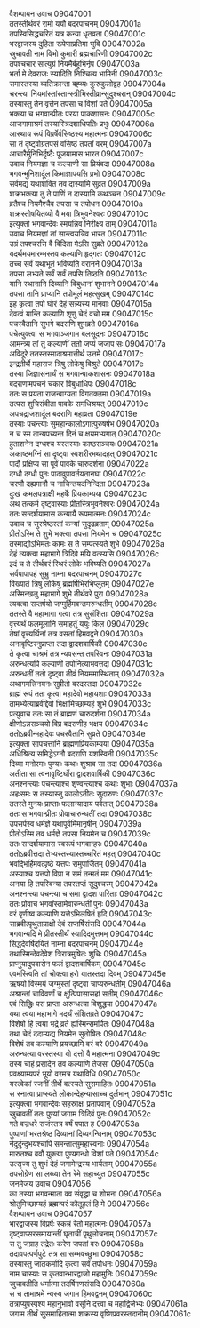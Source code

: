 वैशम्पायन उवाच	09047001  
ततस्तीर्थवरं रामो ययौ बदरपाचनम्	09047001a  
तपस्विसिद्धचरितं यत्र कन्या धृतव्रता	09047001c  
भरद्वाजस्य दुहिता रूपेणाप्रतिमा भुवि	09047002a  
स्रुचावती नाम विभो कुमारी ब्रह्मचारिणी	09047002c  
तपश्चचार सात्युग्रं नियमैर्बहुभिर्नृप	09047003a  
भर्ता मे देवराजः स्यादिति निश्चित्य भामिनी	09047003c  
समास्तस्या व्यतिक्रान्ता बह्व्यः कुरुकुलोद्वह	09047004a  
चरन्त्या नियमांस्तांस्तान्स्त्रीभिस्तीव्रान्सुदुश्चरान्	09047004c  
तस्यास्तु तेन वृत्तेन तपसा च विशां पते	09047005a  
भक्त्या च भगवान्प्रीतः परया पाकशासनः	09047005c  
आजगामाश्रमं तस्यास्त्रिदशाधिपतिः प्रभुः	09047006a  
आस्थाय रूपं विप्रर्षेर्वसिष्ठस्य महात्मनः	09047006c  
सा तं दृष्ट्वोग्रतपसं वसिष्ठं तपतां वरम्	09047007a  
आचारैर्मुनिभिर्दृष्टैः पूजयामास भारत	09047007c  
उवाच नियमज्ञा च कल्याणी सा प्रियंवदा	09047008a  
भगवन्मुनिशार्दूल किमाज्ञापयसि प्रभो	09047008c  
सर्वमद्य यथाशक्ति तव दास्यामि सुव्रत	09047009a  
शक्रभक्त्या तु ते पाणिं न दास्यामि कथञ्चन	09047009c  
व्रतैश्च नियमैश्चैव तपसा च तपोधन	09047010a  
शक्रस्तोषयितव्यो वै मया त्रिभुवनेश्वरः	09047010c  
इत्युक्तो भगवान्देवः स्मयन्निव निरीक्ष्य ताम्	09047011a  
उवाच नियमज्ञां तां सान्त्वयन्निव भारत	09047011c  
उग्रं तपश्चरसि वै विदिता मेऽसि सुव्रते	09047012a  
यदर्थमयमारम्भस्तव कल्याणि हृद्गतः	09047012c  
तच्च सर्वं यथाभूतं भविष्यति वरानने	09047013a  
तपसा लभ्यते सर्वं सर्वं तपसि तिष्ठति	09047013c  
यानि स्थानानि दिव्यानि विबुधानां शुभानने	09047014a  
तपसा तानि प्राप्यानि तपोमूलं महत्सुखम्	09047014c  
इह कृत्वा तपो घोरं देहं सन्न्यस्य मानवाः	09047015a  
देवत्वं यान्ति कल्याणि शृणु चेदं वचो मम	09047015c  
पचस्वैतानि सुभगे बदराणि शुभव्रते	09047016a  
पचेत्युक्त्वा स भगवाञ्जगाम बलसूदनः	09047016c  
आमन्त्र्य तां तु कल्याणीं ततो जप्यं जजाप सः	09047017a  
अविदूरे ततस्तस्मादाश्रमात्तीर्थ उत्तमे	09047017c  
इन्द्रतीर्थे महाराज त्रिषु लोकेषु विश्रुते	09047017e  
तस्या जिज्ञासनार्थं स भगवान्पाकशासनः	09047018a  
बदराणामपचनं चकार विबुधाधिपः	09047018c  
ततः स प्रयता राजन्वाग्यता विगतक्लमा	09047019a  
तत्परा शुचिसंवीता पावके समधिश्रयत्	09047019c  
अपचद्राजशार्दूल बदराणि महाव्रता	09047019e  
तस्याः पचन्त्याः सुमहान्कालोऽगात्पुरुषर्षभ	09047020a  
न च स्म तान्यपच्यन्त दिनं च क्षयमभ्यगात्	09047020c  
हुताशनेन दग्धश्च यस्तस्याः काष्ठसञ्चयः	09047021a  
अकाष्ठमग्निं सा दृष्ट्वा स्वशरीरमथादहत्	09047021c  
पादौ प्रक्षिप्य सा पूर्वं पावके चारुदर्शना	09047022a  
दग्धौ दग्धौ पुनः पादावुपावर्तयतानघा	09047022c  
चरणौ दह्यमानौ च नाचिन्तयदनिन्दिता	09047023a  
दुःखं कमलपत्राक्षी महर्षेः प्रियकाम्यया	09047023c  
अथ तत्कर्म दृष्ट्वास्याः प्रीतस्त्रिभुवनेश्वरः	09047024a  
ततः सन्दर्शयामास कन्यायै रूपमात्मनः	09047024c  
उवाच च सुरश्रेष्ठस्तां कन्यां सुदृढव्रताम्	09047025a  
प्रीतोऽस्मि ते शुभे भक्त्या तपसा नियमेन च	09047025c  
तस्माद्योऽभिमतः कामः स ते सम्पत्स्यते शुभे	09047026a  
देहं त्यक्त्वा महाभागे त्रिदिवे मयि वत्स्यसि	09047026c  
इदं च ते तीर्थवरं स्थिरं लोके भविष्यति	09047027a  
सर्वपापापहं सुभ्रु नाम्ना बदरपाचनम्	09047027c  
विख्यातं त्रिषु लोकेषु ब्रह्मर्षिभिरभिप्लुतम्	09047027e  
अस्मिन्खलु महाभागे शुभे तीर्थवरे पुरा	09047028a  
त्यक्त्वा सप्तर्षयो जग्मुर्हिमवन्तमरुन्धतीम्	09047028c  
ततस्ते वै महाभागा गत्वा तत्र सुसंशिताः	09047029a  
वृत्त्यर्थं फलमूलानि समाहर्तुं ययुः किल	09047029c  
तेषां वृत्त्यर्थिनां तत्र वसतां हिमवद्वने	09047030a  
अनावृष्टिरनुप्राप्ता तदा द्वादशवार्षिकी	09047030c  
ते कृत्वा चाश्रमं तत्र न्यवसन्त तपस्विनः	09047031a  
अरुन्धत्यपि कल्याणी तपोनित्याभवत्तदा	09047031c  
अरुन्धतीं ततो दृष्ट्वा तीव्रं नियममास्थिताम्	09047032a  
अथागमत्त्रिनयनः सुप्रीतो वरदस्तदा	09047032c  
ब्राह्मं रूपं ततः कृत्वा महादेवो महायशाः	09047033a  
तामभ्येत्याब्रवीद्देवो भिक्षामिच्छाम्यहं शुभे	09047033c  
प्रत्युवाच ततः सा तं ब्राह्मणं चारुदर्शना	09047034a  
क्षीणोऽन्नसञ्चयो विप्र बदराणीह भक्षय	09047034c  
ततोऽब्रवीन्महादेवः पचस्वैतानि सुव्रते	09047034e  
इत्युक्ता सापचत्तानि ब्राह्मणप्रियकाम्यया	09047035a  
अधिश्रित्य समिद्धेऽग्नौ बदराणि यशस्विनी	09047035c  
दिव्या मनोरमाः पुण्याः कथाः शुश्राव सा तदा	09047036a  
अतीता सा त्वनावृष्टिर्घोरा द्वादशवार्षिकी	09047036c  
अनश्नन्त्याः पचन्त्याश्च शृण्वन्त्याश्च कथाः शुभाः	09047037a  
अहःसमः स तस्यास्तु कालोऽतीतः सुदारुणः	09047037c  
ततस्ते मुनयः प्राप्ताः फलान्यादाय पर्वतात्	09047038a  
ततः स भगवान्प्रीतः प्रोवाचारुन्धतीं तदा	09047038c  
उपसर्पस्व धर्मज्ञे यथापूर्वमिमानृषीन्	09047039a  
प्रीतोऽस्मि तव धर्मज्ञे तपसा नियमेन च	09047039c  
ततः सन्दर्शयामास स्वरूपं भगवान्हरः	09047040a  
ततोऽब्रवीत्तदा तेभ्यस्तस्यास्तच्चरितं महत्	09047040c  
भवद्भिर्हिमवत्पृष्ठे यत्तपः समुपार्जितम्	09047041a  
अस्याश्च यत्तपो विप्रा न समं तन्मतं मम	09047041c  
अनया हि तपस्विन्या तपस्तप्तं सुदुश्चरम्	09047042a  
अनश्नन्त्या पचन्त्या च समा द्वादश पारिताः	09047042c  
ततः प्रोवाच भगवांस्तामेवारुन्धतीं पुनः	09047043a  
वरं वृणीष्व कल्याणि यत्तेऽभिलषितं हृदि	09047043c  
साब्रवीत्पृथुताम्राक्षी देवं सप्तर्षिसंसदि	09047044a  
भगवान्यदि मे प्रीतस्तीर्थं स्यादिदमुत्तमम्	09047044c  
सिद्धदेवर्षिदयितं नाम्ना बदरपाचनम्	09047044e  
तथास्मिन्देवदेवेश त्रिरात्रमुषितः शुचिः	09047045a  
प्राप्नुयादुपवासेन फलं द्वादशवार्षिकम्	09047045c  
एवमस्त्विति तां चोक्त्वा हरो यातस्तदा दिवम्	09047045e  
ऋषयो विस्मयं जग्मुस्तां दृष्ट्वा चाप्यरुन्धतीम्	09047046a  
अश्रान्तां चाविवर्णां च क्षुत्पिपासासहां सतीम्	09047046c  
एवं सिद्धिः परा प्राप्ता अरुन्धत्या विशुद्धया	09047047a  
यथा त्वया महाभागे मदर्थं संशितव्रते	09047047c  
विशेषो हि त्वया भद्रे व्रते ह्यस्मिन्समर्पितः	09047048a  
तथा चेदं ददाम्यद्य नियमेन सुतोषितः	09047048c  
विशेषं तव कल्याणि प्रयच्छामि वरं वरे	09047049a  
अरुन्धत्या वरस्तस्या यो दत्तो वै महात्मना	09047049c  
तस्य चाहं प्रसादेन तव कल्याणि तेजसा	09047050a  
प्रवक्ष्याम्यपरं भूयो वरमत्र यथाविधि	09047050c  
यस्त्वेकां रजनीं तीर्थे वत्स्यते सुसमाहितः	09047051a  
स स्नात्वा प्राप्स्यते लोकान्देहन्यासाच्च दुर्लभान्	09047051c  
इत्युक्त्वा भगवान्देवः सहस्राक्षः प्रतापवान्	09047052a  
स्रुचावतीं ततः पुण्यां जगाम त्रिदिवं पुनः	09047052c  
गते वज्रधरे राजंस्तत्र वर्षं पपात ह	09047053a  
पुष्पाणां भरतश्रेष्ठ दिव्यानां दिव्यगन्धिनाम्	09047053c  
नेदुर्दुन्दुभयश्चापि समन्तात्सुमहास्वनाः	09047054a  
मारुतश्च ववौ युक्त्या पुण्यगन्धो विशां पते	09047054c  
उत्सृज्य तु शुभं देहं जगामेन्द्रस्य भार्यताम्	09047055a  
तपसोग्रेण सा लब्ध्वा तेन रेमे सहाच्युत	09047055c  
जनमेजय उवाच	09047056  
का तस्या भगवन्माता क्व संवृद्धा च शोभना	09047056a  
श्रोतुमिच्छाम्यहं ब्रह्मन्परं कौतूहलं हि मे	09047056c  
वैशम्पायन उवाच	09047057  
भारद्वाजस्य विप्रर्षेः स्कन्नं रेतो महात्मनः	09047057a  
दृष्ट्वाप्सरसमायान्तीं घृताचीं पृथुलोचनाम्	09047057c  
स तु जग्राह तद्रेतः करेण जपतां वरः	09047058a  
तदावपत्पर्णपुटे तत्र सा सम्भवच्छुभा	09047058c  
तस्यास्तु जातकर्मादि कृत्वा सर्वं तपोधनः	09047059a  
नाम चास्याः स कृतवान्भारद्वाजो महामुनिः	09047059c  
स्रुचावतीति धर्मात्मा तदर्षिगणसंसदि	09047060a  
स च तामाश्रमे न्यस्य जगाम हिमवद्वनम्	09047060c  
तत्राप्युपस्पृश्य महानुभावो वसूनि दत्त्वा च महाद्विजेभ्यः	09047061a  
जगाम तीर्थं सुसमाहितात्मा शक्रस्य वृष्णिप्रवरस्तदानीम्	09047061c  
